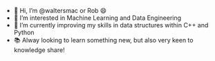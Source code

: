 - 👋 Hi, I’m @waltersmac or Rob :smile:
- 👀 I’m interested in Machine Learning and Data Engineering
- 🌱 I’m currently improving my skills in data structures within C++ and Python
- 📚 Alway looking to learn something new, but also very keen to knowledge share!

<!--
- 📫 How to reach me 
-->

<!---
waltersmac/waltersmac is a ✨ special ✨ repository because its `README.md` (this file) appears on your GitHub profile.
You can click the Preview link to take a look at your changes.
--->
